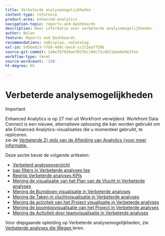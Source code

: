 ```yaml
---
title: Verbeterde analysemogelijkheden
content-type: reference
product-area: enhanced-analytics
navigation-topic: reports-and-dashboards
description: Meer informatie over verbeterde analysemogelijkheden.
author: Nolan
feature: Reports and Dashboards
recommendations: noDisplay, noCatalog
exl-id: 5d5be823-77d9-4d0c-bec6-cc172ea7f50b
source-git-commit: 2a6e767036ae702f6c19dc71cdb11dae8e9e37ea
workflow-type: tm+mt
source-wordcount: '126'
ht-degree: 0%

---
```


# Verbeterde analysemogelijkheden

>[!IMPORTANT]
>
>Enhanced Analytics is op 27 mei uit Workfront verwijderd. Workfront Data Connect is een nieuwe, alternatieve oplossing die kan worden gebruikt om alle Enhanced Analytics-visualisaties die u momenteel gebruikt, te repliceren. <br> zie de [ Verbeterde 2} gids van de Afleiding van Analytics {voor meer informatie.](/help/quicksilver/product-announcements/announcements/enhanced-analytics-deprecation.md)


Deze sectie bevat de volgende artikelen:

* [ Verbeterd analyseoverzicht ](../enhanced-analytics/enhanced-analytics-overview.md)
* [ pas filters in Verbeterde analyses toe ](../enhanced-analytics/use-enhanced-analytics-filters.md)
* [ Begrijp Verbeterde analyses KPIs ](../enhanced-analytics/understand-enhanced-analytics-kpis.md)
* [ Mening de visualisatie van het Plan van de Vlucht in Verbeterde analyses ](../enhanced-analytics/flight-plan-overview.md)
* [ Mening de Burndown visualisatie in Verbeterde analyses ](../enhanced-analytics/burndown-overview.md)
* [ Mening de Taken in vluchtvisualisatie in Verbeterde analyses ](../enhanced-analytics/tasks-in-flight-overview.md)
* [ Mening de activiteit van het Project visualisatie in Verbeterde analyses ](../enhanced-analytics/project-activity-overview.md)
* [ Mening de boomtopvisualisatie van het Project in Verbeterde analyses ](../enhanced-analytics/project-treemap-overview.md)
* [ Mening de Activiteit door teamvisualisatie in Verbeterde analyses ](../enhanced-analytics/activity-by-team-overview.md)
<!--
* [View the Resource capacity visualization in Enhanced analytics](../enhanced-analytics/resource-capacity-overview.md) 
* [View the Team capacity visualization in Enhanced analytics](../enhanced-analytics/team-capacity-overview.md) 
* [View Enhanced analytics visualizations by duration](../enhanced-analytics/view-enhanced-analytics-charts-duration.md)-->

<!--
  <li data-mc-conditions="QuicksilverOrClassic.Draft mode"><a href="../enhanced-analytics/trend-views-overview.md" class="MCXref xref" xrefformat="{para}">Trend views overview</a> </li>
  -->

Voor diepgaande opleiding op Verbeterde analysemogelijkheden, zie [ Verbeterde analyses die Wegen ](https://experienceleague.adobe.com/en/docs/workfront-learn/tutorials-workfront/home) leren.
